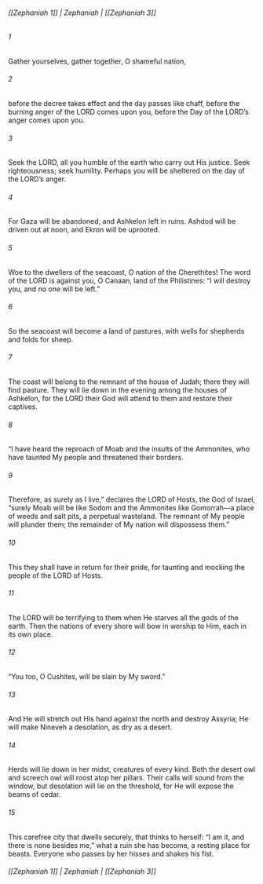 ###### [[Zephaniah 1]] | Zephaniah | [[Zephaniah 3]]

###### 1
Gather yourselves, gather together, O shameful nation,
###### 2
before the decree takes effect and the day passes like chaff, before the burning anger of the LORD comes upon you, before the Day of the LORD’s anger comes upon you.
###### 3
Seek the LORD, all you humble of the earth who carry out His justice. Seek righteousness; seek humility. Perhaps you will be sheltered on the day of the LORD’s anger.
###### 4
For Gaza will be abandoned, and Ashkelon left in ruins. Ashdod will be driven out at noon, and Ekron will be uprooted.
###### 5
Woe to the dwellers of the seacoast, O nation of the Cherethites! The word of the LORD is against you, O Canaan, land of the Philistines: “I will destroy you, and no one will be left.”
###### 6
So the seacoast will become a land of pastures, with wells for shepherds and folds for sheep.
###### 7
The coast will belong to the remnant of the house of Judah; there they will find pasture. They will lie down in the evening among the houses of Ashkelon, for the LORD their God will attend to them and restore their captives.
###### 8
“I have heard the reproach of Moab and the insults of the Ammonites, who have taunted My people and threatened their borders.
###### 9
Therefore, as surely as I live,” declares the LORD of Hosts, the God of Israel, “surely Moab will be like Sodom and the Ammonites like Gomorrah—a place of weeds and salt pits, a perpetual wasteland. The remnant of My people will plunder them; the remainder of My nation will dispossess them.”
###### 10
This they shall have in return for their pride, for taunting and mocking the people of the LORD of Hosts.
###### 11
The LORD will be terrifying to them when He starves all the gods of the earth. Then the nations of every shore will bow in worship to Him, each in its own place.
###### 12
“You too, O Cushites, will be slain by My sword.”
###### 13
And He will stretch out His hand against the north and destroy Assyria; He will make Nineveh a desolation, as dry as a desert.
###### 14
Herds will lie down in her midst, creatures of every kind. Both the desert owl and screech owl will roost atop her pillars. Their calls will sound from the window, but desolation will lie on the threshold, for He will expose the beams of cedar.
###### 15
This carefree city that dwells securely, that thinks to herself: “I am it, and there is none besides me,” what a ruin she has become, a resting place for beasts. Everyone who passes by her hisses and shakes his fist.

###### [[Zephaniah 1]] | Zephaniah | [[Zephaniah 3]]
